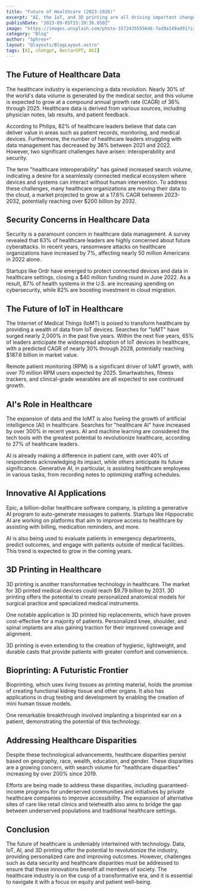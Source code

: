 ```yaml
---
title: "Future of Healthcare (2023-2026)"
excerpt: "AI, the IoT, and 3D printing are all driving important changes to the healthcare space. Industry experts say these emerging technologies could dramatically improve patient outcomes"
publishDate: "2023-09-05T15:39:36.050Z"
image: "https://images.unsplash.com/photo-1572435555646-7ad9a149ad91?ixlib=rb-4.0.3&ixid=M3wxMjA3fDB8MHxwaG90by1wYWdlfHx8fGVufDB8fHx8fA%3D%3D&auto=format&fit=crop&w=1470&q=80"
category: "Blog"
author: "Sphrex+"
layout: "@layouts/BlogLayout.astro"
tags: [AI, chatgpt, NectarGPT, AGI]
---
```


<h2 id="the-future-of-healthcare-data">The Future of Healthcare Data</h2>
<p>The healthcare industry is experiencing a data revolution. Nearly 30% of the world&#39;s data volume is generated by the medical sector, and this volume is expected to grow at a compound annual growth rate (CAGR) of 36% through 2025. Healthcare data is derived from various sources, including physician notes, lab results, and patient feedback.</p>
<p>According to Philips, 82% of healthcare leaders believe that data can deliver value in areas such as patient records, monitoring, and medical devices. Furthermore, the number of healthcare leaders struggling with data management has decreased by 36% between 2021 and 2022. However, two significant challenges have arisen: interoperability and security.</p>
<p>The term &quot;healthcare interoperability&quot; has gained increased search volume, indicating a desire for a seamlessly connected medical ecosystem where devices and systems can interact without human intervention. To address these challenges, many healthcare organizations are moving their data to the cloud, a market projected to grow at a 17.6% CAGR between 2023-2032, potentially reaching over $200 billion by 2032.</p>
<h2 id="security-concerns-in-healthcare-data">Security Concerns in Healthcare Data</h2>
<p>Security is a paramount concern in healthcare data management. A survey revealed that 63% of healthcare leaders are highly concerned about future cyberattacks. In recent years, ransomware attacks on healthcare organizations have increased by 7%, affecting nearly 50 million Americans in 2022 alone.</p>
<p>Startups like Ordr have emerged to protect connected devices and data in healthcare settings, closing a $40 million funding round in June 2022. As a result, 87% of health systems in the U.S. are increasing spending on cybersecurity, while 82% are boosting investment in cloud migration.</p>
<h2 id="the-future-of-iot-in-healthcare">The Future of IoT in Healthcare</h2>
<p>The Internet of Medical Things (IoMT) is poised to transform healthcare by providing a wealth of data from IoT devices. Searches for &quot;IoMT&quot; have surged nearly 2,000% in the past five years. Within the next five years, 65% of leaders anticipate the widespread adoption of IoT devices in healthcare, with a predicted CAGR of nearly 30% through 2028, potentially reaching $187.6 billion in market value.</p>
<p>Remote patient monitoring (RPM) is a significant driver of IoMT growth, with over 70 million RPM users expected by 2025. Smartwatches, fitness trackers, and clinical-grade wearables are all expected to see continued growth.</p>
<h2 id="ai-s-role-in-healthcare">AI&#39;s Role in Healthcare</h2>
<p>The expansion of data and the IoMT is also fueling the growth of artificial intelligence (AI) in healthcare. Searches for &quot;healthcare AI&quot; have increased by over 300% in recent years. AI and machine learning are considered the tech tools with the greatest potential to revolutionize healthcare, according to 27% of healthcare leaders.</p>
<p>AI is already making a difference in patient care, with over 40% of respondents acknowledging its impact, while others anticipate its future significance. Generative AI, in particular, is assisting healthcare employees in various tasks, from recording notes to optimizing staffing schedules.</p>
<h2 id="innovative-ai-applications">Innovative AI Applications</h2>
<p>Epic, a billion-dollar healthcare software company, is piloting a generative AI program to auto-generate messages to patients. Startups like Hippocratic AI are working on platforms that aim to improve access to healthcare by assisting with billing, medication reminders, and more.</p>
<p>AI is also being used to evaluate patients in emergency departments, predict outcomes, and engage with patients outside of medical facilities. This trend is expected to grow in the coming years.</p>
<h2 id="3d-printing-in-healthcare">3D Printing in Healthcare</h2>
<p>3D printing is another transformative technology in healthcare. The market for 3D printed medical devices could reach $9.79 billion by 2031. 3D printing offers the potential to create personalized anatomical models for surgical practice and specialized medical instruments.</p>
<p>One notable application is 3D printed hip replacements, which have proven cost-effective for a majority of patients. Personalized knee, shoulder, and spinal implants are also gaining traction for their improved coverage and alignment.</p>
<p>3D printing is even extending to the creation of hygienic, lightweight, and durable casts that provide patients with greater comfort and convenience.</p>
<h2 id="bioprinting-a-futuristic-frontier">Bioprinting: A Futuristic Frontier</h2>
<p>Bioprinting, which uses living tissues as printing material, holds the promise of creating functional kidney tissue and other organs. It also has applications in drug testing and development by enabling the creation of mini human tissue models.</p>
<p>One remarkable breakthrough involved implanting a bioprinted ear on a patient, demonstrating the potential of this technology.</p>
<h2 id="addressing-healthcare-disparities">Addressing Healthcare Disparities</h2>
<p>Despite these technological advancements, healthcare disparities persist based on geography, race, wealth, education, and gender. These disparities are a growing concern, with search volume for &quot;healthcare disparities&quot; increasing by over 200% since 2019.</p>
<p>Efforts are being made to address these disparities, including guaranteed-income programs for underserved communities and initiatives by private healthcare companies to improve accessibility. The expansion of alternative sites of care like retail clinics and telehealth also aims to bridge the gap between underserved populations and traditional healthcare settings.</p>
<h2 id="conclusion">Conclusion</h2>
<p>The future of healthcare is undeniably intertwined with technology. Data, IoT, AI, and 3D printing offer the potential to revolutionize the industry, providing personalized care and improving outcomes. However, challenges such as data security and healthcare disparities must be addressed to ensure that these innovations benefit all members of society. The healthcare industry is on the cusp of a transformative era, and it is essential to navigate it with a focus on equity and patient well-being.</p>